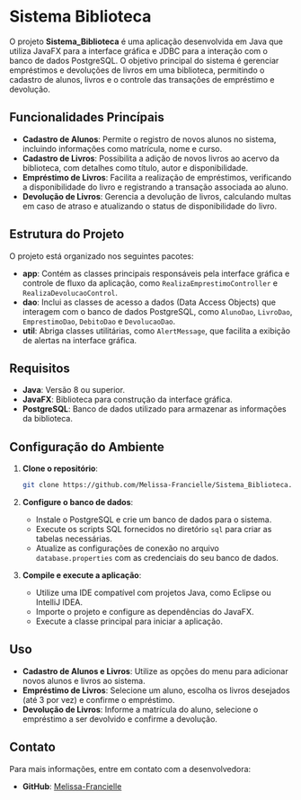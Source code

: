 # Sistema Biblioteca

O projeto **Sistema_Biblioteca** é uma aplicação desenvolvida em Java que utiliza JavaFX para a interface gráfica e JDBC para a interação com o banco de dados PostgreSQL. O objetivo principal do sistema é gerenciar empréstimos e devoluções de livros em uma biblioteca, permitindo o cadastro de alunos, livros e o controle das transações de empréstimo e devolução.

## Funcionalidades Princípais

- **Cadastro de Alunos**: Permite o registro de novos alunos no sistema, incluindo informações como matrícula, nome e curso.
- **Cadastro de Livros**: Possibilita a adição de novos livros ao acervo da biblioteca, com detalhes como título, autor e disponibilidade.
- **Empréstimo de Livros**: Facilita a realização de empréstimos, verificando a disponibilidade do livro e registrando a transação associada ao aluno.
- **Devolução de Livros**: Gerencia a devolução de livros, calculando multas em caso de atraso e atualizando o status de disponibilidade do livro.

## Estrutura do Projeto

O projeto está organizado nos seguintes pacotes:

- **app**: Contém as classes principais responsáveis pela interface gráfica e controle de fluxo da aplicação, como `RealizaEmprestimoController` e `RealizaDevolucaoControl`.
- **dao**: Inclui as classes de acesso a dados (Data Access Objects) que interagem com o banco de dados PostgreSQL, como `AlunoDao`, `LivroDao`, `EmprestimoDao`, `DebitoDao` e `DevolucaoDao`.
- **util**: Abriga classes utilitárias, como `AlertMessage`, que facilita a exibição de alertas na interface gráfica.

## Requisitos

- **Java**: Versão 8 ou superior.
- **JavaFX**: Biblioteca para construção da interface gráfica.
- **PostgreSQL**: Banco de dados utilizado para armazenar as informações da biblioteca.

## Configuração do Ambiente

1. **Clone o repositório**:

   ```bash
   git clone https://github.com/Melissa-Francielle/Sistema_Biblioteca.git
   ```

2. **Configure o banco de dados**:

   - Instale o PostgreSQL e crie um banco de dados para o sistema.
   - Execute os scripts SQL fornecidos no diretório `sql` para criar as tabelas necessárias.
   - Atualize as configurações de conexão no arquivo `database.properties` com as credenciais do seu banco de dados.

3. **Compile e execute a aplicação**:

   - Utilize uma IDE compatível com projetos Java, como Eclipse ou IntelliJ IDEA.
   - Importe o projeto e configure as dependências do JavaFX.
   - Execute a classe principal para iniciar a aplicação.

## Uso

- **Cadastro de Alunos e Livros**: Utilize as opções do menu para adicionar novos alunos e livros ao sistema.
- **Empréstimo de Livros**: Selecione um aluno, escolha os livros desejados (até 3 por vez) e confirme o empréstimo.
- **Devolução de Livros**: Informe a matrícula do aluno, selecione o empréstimo a ser devolvido e confirme a devolução.


## Contato

Para mais informações, entre em contato com a desenvolvedora:

- **GitHub**: [Melissa-Francielle](https://github.com/Melissa-Francielle)

